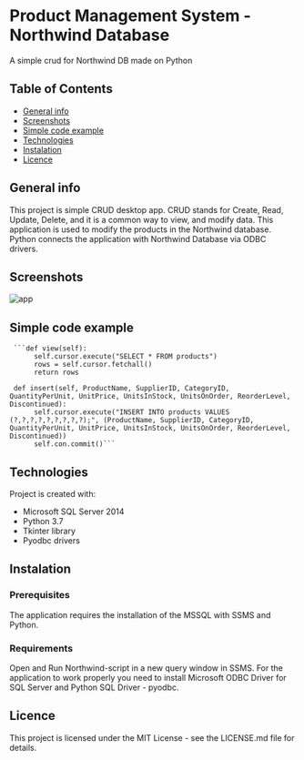 # Product Management System - Northwind Database
A simple crud for Northwind DB made on Python

## Table of Contents
* [General info](#general-info)
* [Screenshots](#screenshots)
* [Simple code example](#simple-code-example)
* [Technologies](#technologies)
* [Instalation](#instalation)
* [Licence](#licence)

## General info
This project is simple CRUD desktop app. CRUD stands for Create, Read, Update, Delete, and it is a common way to view, and modify data. This application is used to modify the products in the Northwind database. Python connects the application with Northwind Database via ODBC drivers.

## Screenshots
![app](https://user-images.githubusercontent.com/54201889/64467062-8822a100-d115-11e9-9646-ed13be5dbfcc.jpg)

## Simple code example
     ```def view(self):
          self.cursor.execute("SELECT * FROM products")
          rows = self.cursor.fetchall()
          return rows

     def insert(self, ProductName, SupplierID, CategoryID, QuantityPerUnit, UnitPrice, UnitsInStock, UnitsOnOrder, ReorderLevel,  Discontinued):
          self.cursor.execute("INSERT INTO products VALUES (?,?,?,?,?,?,?,?,?);", (ProductName, SupplierID, CategoryID, QuantityPerUnit, UnitPrice, UnitsInStock, UnitsOnOrder, ReorderLevel, Discontinued))
          self.con.commit()```

## Technologies
Project is created with:
* Microsoft SQL Server 2014
* Python 3.7
* Tkinter library
* Pyodbc drivers

## Instalation
### Prerequisites
The application requires the installation of the MSSQL with SSMS and Python.
### Requirements
Open and Run Northwind-script in a new query window in SSMS.
For the application to work properly you need to install Microsoft ODBC Driver for SQL Server and Python SQL Driver - pyodbc.

## Licence
This project is licensed under the MIT License - see the LICENSE.md file for details.
